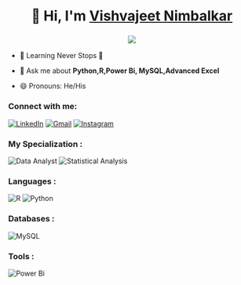 <h1 align="center">👋 Hi, I'm <a href="https://www.linkedin.com/in/vishvajeet-nimbalkar-5953b3131/" target="_blank"> Vishvajeet Nimbalkar </a></h1>
<h3 align="center"> <img src="https://readme-typing-svg.herokuapp.com?color=0357F7&lines=PowerBi+Developer+%3A)" /> </h3>

- 🌱 Learning Never Stops 🚀

- 💬 Ask me about **Python,R,Power Bi, MySQL,Advanced Excel**

- 😄 Pronouns: He/His

<h3 align="left">Connect with me:</h3>
<div align="left">
  <a href="https://www.linkedin.com/in/vishvajeet-nimbalkar-5953b3131/"><img alt="LinkedIn" src="https://img.shields.io/badge/linkedin-%230077B5.svg?style=for-the-badge&logo=linkedin&logoColor=white"/></a>
  <a href="mailto:vbnimbalkar95@gmail.com"><img alt="Gmail" src="https://img.shields.io/badge/Gmail-D14836?style=for-the-badge&logo=gmail&logoColor=white"/></a>
   <a href="https://www.instagram.com/vishvajeetnimbalkar/"><img alt="Instagram" src="https://img.shields.io/badge/Instagram-E4405F?style=for-the-badge&logo=instagram&logoColor=white"/></a>
 
</div>

<h3 align="left">My Specialization :</h3>
<div align="left">
<img alt="Data Analyst" src="https://img.shields.io/badge/Data_Analyst-%23E34F26.svg?style=for-the-badge&logo=html5&logoColor=white"/>
<img alt="Statistical Analysis" src="https://img.shields.io/badge/Statistical Analysis-%231572B6.svg?style=for-the-badge&logo=css3&logoColor=white"/> 

</div>

<h3 align="left">Languages :</h3>
<div align="left">
  <img alt="R" src="https://img.shields.io/badge/R-%23ED8B00.svg?style=for-the-badge&logo=java&logoColor=white"/>

  <img alt="Python" src="https://img.shields.io/badge/python-%2314354C.svg?style=for-the-badge&logo=python&logoColor=white"/>
 
</div>

<h3 align="left">Databases :</h3>
<div align="left">
  <img alt="MySQL" src="https://img.shields.io/badge/mysql-%2300f.svg?style=for-the-badge&logo=mysql&logoColor=white"/>
</div>


<h3 align="left">Tools :</h3>
<div align="left">
  <img alt="Power Bi" src="https://img.shields.io/badge/Power Bi-00C7B7?style=for-the-badge&logo=netlify&logoColor=white"/>
</div>
